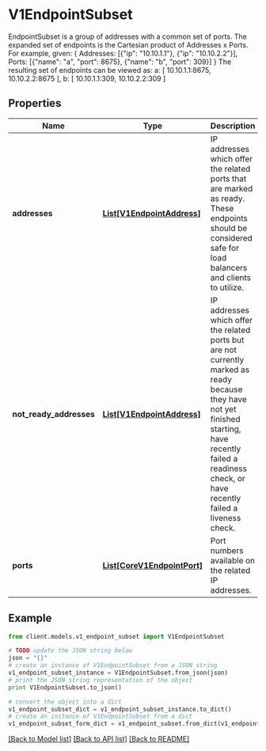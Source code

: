 # V1EndpointSubset

EndpointSubset is a group of addresses with a common set of ports. The expanded set of endpoints is the Cartesian product of Addresses x Ports. For example, given:   {    Addresses: [{\"ip\": \"10.10.1.1\"}, {\"ip\": \"10.10.2.2\"}],    Ports:     [{\"name\": \"a\", \"port\": 8675}, {\"name\": \"b\", \"port\": 309}]  }  The resulting set of endpoints can be viewed as:   a: [ 10.10.1.1:8675, 10.10.2.2:8675 ],  b: [ 10.10.1.1:309, 10.10.2.2:309 ]

## Properties
Name | Type | Description | Notes
------------ | ------------- | ------------- | -------------
**addresses** | [**List[V1EndpointAddress]**](V1EndpointAddress.md) | IP addresses which offer the related ports that are marked as ready. These endpoints should be considered safe for load balancers and clients to utilize. | [optional] 
**not_ready_addresses** | [**List[V1EndpointAddress]**](V1EndpointAddress.md) | IP addresses which offer the related ports but are not currently marked as ready because they have not yet finished starting, have recently failed a readiness check, or have recently failed a liveness check. | [optional] 
**ports** | [**List[CoreV1EndpointPort]**](CoreV1EndpointPort.md) | Port numbers available on the related IP addresses. | [optional] 

## Example

```python
from client.models.v1_endpoint_subset import V1EndpointSubset

# TODO update the JSON string below
json = "{}"
# create an instance of V1EndpointSubset from a JSON string
v1_endpoint_subset_instance = V1EndpointSubset.from_json(json)
# print the JSON string representation of the object
print V1EndpointSubset.to_json()

# convert the object into a dict
v1_endpoint_subset_dict = v1_endpoint_subset_instance.to_dict()
# create an instance of V1EndpointSubset from a dict
v1_endpoint_subset_form_dict = v1_endpoint_subset.from_dict(v1_endpoint_subset_dict)
```
[[Back to Model list]](../README.md#documentation-for-models) [[Back to API list]](../README.md#documentation-for-api-endpoints) [[Back to README]](../README.md)


